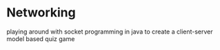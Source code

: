 # Networking
playing around with socket programming in java to create a client-server model based quiz game
